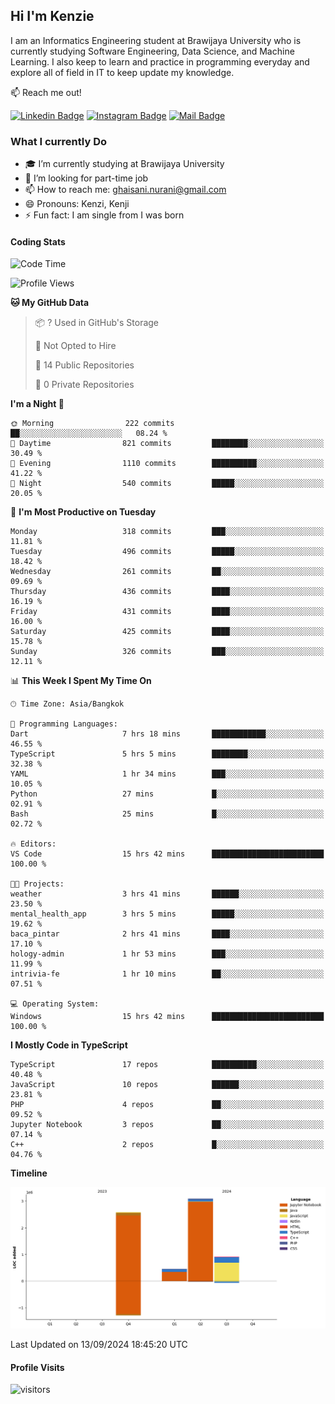## Hi I'm Kenzie


I am an Informatics Engineering student at Brawijaya University who is currently studying Software Engineering, Data Science, and Machine Learning. I also keep to learn and practice in programming everyday and explore all of field in IT to keep update my knowledge.

:mailbox: Reach me out!

[![Linkedin Badge](https://img.shields.io/badge/-Kenzie_Taqiyassar-0e76a8?style=flat&labelColor=0e76a8&logo=linkedin&logoColor=white)](https://www.linkedin.com/in/kenzie-taqiyassar-37458b1aa/) 
[![Instagram Badge](https://img.shields.io/badge/-@__kenziehh_-e84393?style=flat&labelColor=e84393&logo=instagram&logoColor=white)](https://www.instagram.com/_kenziehh/) 
[![Mail Badge](https://img.shields.io/badge/-ghaisani.nurani-c0392b?style=flat&labelColor=c0392b&logo=gmail&logoColor=white)](mailto:ghaisani.nurani@gmail.com)

### What I currently Do

- 🎓 I’m currently studying at Brawijaya University
- 💼 I’m looking for part-time job
- 📫 How to reach me: ghaisani.nurani@gmail.com
- 😄 Pronouns: Kenzi, Kenji
- ⚡ Fun fact: I am single from I was born

#### Coding Stats
<!--START_SECTION:waka-->
![Code Time](http://img.shields.io/badge/Code%20Time-691%20hrs%2056%20mins-blue)

![Profile Views](http://img.shields.io/badge/Profile%20Views-0-blue)

**🐱 My GitHub Data** 

> 📦 ? Used in GitHub's Storage 
 > 
> 🚫 Not Opted to Hire
 > 
> 📜 14 Public Repositories 
 > 
> 🔑 0 Private Repositories 
 > 
**I'm a Night 🦉** 

```text
🌞 Morning                222 commits         ██░░░░░░░░░░░░░░░░░░░░░░░   08.24 % 
🌆 Daytime                821 commits         ████████░░░░░░░░░░░░░░░░░   30.49 % 
🌃 Evening                1110 commits        ██████████░░░░░░░░░░░░░░░   41.22 % 
🌙 Night                  540 commits         █████░░░░░░░░░░░░░░░░░░░░   20.05 % 
```
📅 **I'm Most Productive on Tuesday** 

```text
Monday                   318 commits         ███░░░░░░░░░░░░░░░░░░░░░░   11.81 % 
Tuesday                  496 commits         █████░░░░░░░░░░░░░░░░░░░░   18.42 % 
Wednesday                261 commits         ██░░░░░░░░░░░░░░░░░░░░░░░   09.69 % 
Thursday                 436 commits         ████░░░░░░░░░░░░░░░░░░░░░   16.19 % 
Friday                   431 commits         ████░░░░░░░░░░░░░░░░░░░░░   16.00 % 
Saturday                 425 commits         ████░░░░░░░░░░░░░░░░░░░░░   15.78 % 
Sunday                   326 commits         ███░░░░░░░░░░░░░░░░░░░░░░   12.11 % 
```


📊 **This Week I Spent My Time On** 

```text
🕑︎ Time Zone: Asia/Bangkok

💬 Programming Languages: 
Dart                     7 hrs 18 mins       ████████████░░░░░░░░░░░░░   46.55 % 
TypeScript               5 hrs 5 mins        ████████░░░░░░░░░░░░░░░░░   32.38 % 
YAML                     1 hr 34 mins        ███░░░░░░░░░░░░░░░░░░░░░░   10.05 % 
Python                   27 mins             █░░░░░░░░░░░░░░░░░░░░░░░░   02.91 % 
Bash                     25 mins             █░░░░░░░░░░░░░░░░░░░░░░░░   02.72 % 

🔥 Editors: 
VS Code                  15 hrs 42 mins      █████████████████████████   100.00 % 

🐱‍💻 Projects: 
weather                  3 hrs 41 mins       ██████░░░░░░░░░░░░░░░░░░░   23.50 % 
mental_health_app        3 hrs 5 mins        █████░░░░░░░░░░░░░░░░░░░░   19.62 % 
baca_pintar              2 hrs 41 mins       ████░░░░░░░░░░░░░░░░░░░░░   17.10 % 
hology-admin             1 hr 53 mins        ███░░░░░░░░░░░░░░░░░░░░░░   11.99 % 
intrivia-fe              1 hr 10 mins        ██░░░░░░░░░░░░░░░░░░░░░░░   07.51 % 

💻 Operating System: 
Windows                  15 hrs 42 mins      █████████████████████████   100.00 % 
```

**I Mostly Code in TypeScript** 

```text
TypeScript               17 repos            ██████████░░░░░░░░░░░░░░░   40.48 % 
JavaScript               10 repos            ██████░░░░░░░░░░░░░░░░░░░   23.81 % 
PHP                      4 repos             ██░░░░░░░░░░░░░░░░░░░░░░░   09.52 % 
Jupyter Notebook         3 repos             ██░░░░░░░░░░░░░░░░░░░░░░░   07.14 % 
C++                      2 repos             █░░░░░░░░░░░░░░░░░░░░░░░░   04.76 % 
```



**Timeline**

![Lines of Code chart](https://raw.githubusercontent.com/kenziehh/kenziehh/master/assets/bar_graph.png)


 Last Updated on 13/09/2024 18:45:20 UTC
<!--END_SECTION:waka-->


#### Profile Visits

![visitors](https://visitor-badge.glitch.me/badge?page_id=kenziehh.kenziehh)





